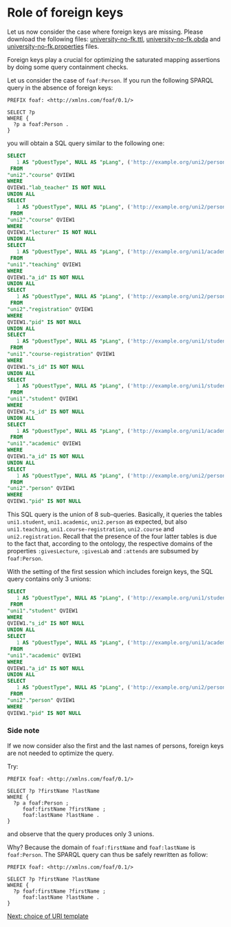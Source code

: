 Role of foreign keys
====================

Let us now consider the case where foreign keys are missing.
Please download the following files: [university-no-fk.ttl](university-no-fk.ttl), [university-no-fk.obda](university-no-fk.obda) and [university-no-fk.properties](university-no-fk.properties) files.

Foreign keys play a crucial for optimizing the saturated mapping assertions by doing some query containment checks.

Let us consider the case of `foaf:Person`.
If you run the following SPARQL query in the absence of foreign keys:

```sparql
PREFIX foaf: <http://xmlns.com/foaf/0.1/>

SELECT ?p
WHERE {
  ?p a foaf:Person .
}
```

you will obtain a SQL query similar to the following one:

```sql
SELECT
   1 AS "pQuestType", NULL AS "pLang", ('http://example.org/uni2/person/' || QVIEW1."lab_teacher") AS "p"
 FROM
"uni2"."course" QVIEW1
WHERE
QVIEW1."lab_teacher" IS NOT NULL
UNION ALL
SELECT
   1 AS "pQuestType", NULL AS "pLang", ('http://example.org/uni2/person/' || QVIEW1."lecturer") AS "p"
 FROM
"uni2"."course" QVIEW1
WHERE
QVIEW1."lecturer" IS NOT NULL
UNION ALL
SELECT
   1 AS "pQuestType", NULL AS "pLang", ('http://example.org/uni1/academic/' || QVIEW1."a_id") AS "p"
 FROM
"uni1"."teaching" QVIEW1
WHERE
QVIEW1."a_id" IS NOT NULL
UNION ALL
SELECT
   1 AS "pQuestType", NULL AS "pLang", ('http://example.org/uni2/person/' || QVIEW1."pid") AS "p"
 FROM
"uni2"."registration" QVIEW1
WHERE
QVIEW1."pid" IS NOT NULL
UNION ALL
SELECT
   1 AS "pQuestType", NULL AS "pLang", ('http://example.org/uni1/student/' || QVIEW1."s_id") AS "p"
 FROM
"uni1"."course-registration" QVIEW1
WHERE
QVIEW1."s_id" IS NOT NULL
UNION ALL
SELECT
   1 AS "pQuestType", NULL AS "pLang", ('http://example.org/uni1/student/' || QVIEW1."s_id") AS "p"
 FROM
"uni1"."student" QVIEW1
WHERE
QVIEW1."s_id" IS NOT NULL
UNION ALL
SELECT
   1 AS "pQuestType", NULL AS "pLang", ('http://example.org/uni1/academic/' || QVIEW1."a_id") AS "p"
 FROM
"uni1"."academic" QVIEW1
WHERE
QVIEW1."a_id" IS NOT NULL
UNION ALL
SELECT
   1 AS "pQuestType", NULL AS "pLang", ('http://example.org/uni2/person/' || QVIEW1."pid") AS "p"
 FROM
"uni2"."person" QVIEW1
WHERE
QVIEW1."pid" IS NOT NULL
```

This SQL query is the union of 8 sub-queries. Basically, it queries
the tables `uni1.student`, `uni1.academic`, `uni2.person` as expected, but also
`uni1.teaching`, `uni1.course-registration`, `uni2.course` and `uni2.registration`.
Recall that the presence of the four latter tables is due to the fact that, according to the ontology, the respective domains of the properties `:givesLecture`, `:givesLab` and `:attends` are subsumed by `foaf:Person`.


With the setting of the first session which includes foreign keys, the SQL query contains only 3 unions:

```sql
SELECT
   1 AS "pQuestType", NULL AS "pLang", ('http://example.org/uni1/student/' || QVIEW1."s_id") AS "p"
 FROM
"uni1"."student" QVIEW1
WHERE
QVIEW1."s_id" IS NOT NULL
UNION ALL
SELECT
   1 AS "pQuestType", NULL AS "pLang", ('http://example.org/uni1/academic/' || QVIEW1."a_id") AS "p"
 FROM
"uni1"."academic" QVIEW1
WHERE
QVIEW1."a_id" IS NOT NULL
UNION ALL
SELECT
   1 AS "pQuestType", NULL AS "pLang", ('http://example.org/uni2/person/' || QVIEW1."pid") AS "p"
 FROM
"uni2"."person" QVIEW1
WHERE
QVIEW1."pid" IS NOT NULL
```

### Side note

If we now consider also the first and the last names of persons, foreign keys are not needed to optimize the query.

Try:

```sparql
PREFIX foaf: <http://xmlns.com/foaf/0.1/>

SELECT ?p ?firstName ?lastName
WHERE {
  ?p a foaf:Person ;
     foaf:firstName ?firstName ;
     foaf:lastName ?lastName .
}
```
and observe that the query produces only 3 unions.

Why? Because the domain of `foaf:firstName` and `foaf:lastName` is `foaf:Person`.
The SPARQL query can thus be safely rewritten as follow:

```sparql
PREFIX foaf: <http://xmlns.com/foaf/0.1/>

SELECT ?p ?firstName ?lastName
WHERE {
  ?p foaf:firstName ?firstName ;
     foaf:lastName ?lastName .
}
```

[Next: choice of URI template](uri-templates.md)
